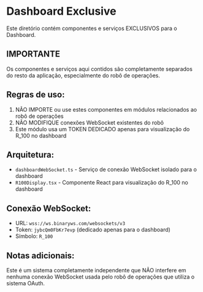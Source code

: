 # Dashboard Exclusive

Este diretório contém componentes e serviços EXCLUSIVOS para o Dashboard.

## IMPORTANTE

Os componentes e serviços aqui contidos são completamente separados do resto da aplicação, 
especialmente do robô de operações.

## Regras de uso:

1. NÃO IMPORTE ou use estes componentes em módulos relacionados ao robô de operações
2. NÃO MODIFIQUE conexões WebSocket existentes do robô
3. Este módulo usa um TOKEN DEDICADO apenas para visualização do R_100 no dashboard

## Arquitetura:

- `dashboardWebSocket.ts` - Serviço de conexão WebSocket isolado para o dashboard
- `R100Display.tsx` - Componente React para visualização do R_100 no dashboard

## Conexão WebSocket:

- URL: `wss://ws.binaryws.com/websockets/v3`
- Token: `jybcQm0FbKr7evp` (dedicado apenas para o dashboard)
- Símbolo: `R_100`

## Notas adicionais:

Este é um sistema completamente independente que NÃO interfere em nenhuma 
conexão WebSocket usada pelo robô de operações que utiliza o sistema OAuth.